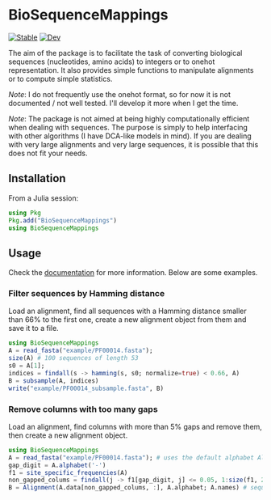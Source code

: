 # BioSequenceMappings

[![Stable](https://img.shields.io/badge/docs-stable-blue.svg)](https://PierreBarrat.github.io/BioSequenceMappings.jl/stable/)
[![Dev](https://img.shields.io/badge/docs-dev-blue.svg)](https://PierreBarrat.github.io/BioSequenceMappings.jl/dev/)

The aim of the package is to facilitate the task of converting biological sequences (nucleotides, amino acids) to integers or to onehot representation. 
It also provides simple functions to manipulate alignments or to compute simple statistics. 

*Note*: I do not frequently use the onehot format, so for now it is not documented / not well tested. I'll develop it more when I get the time. 

*Note*: The package is not aimed at being highly computationally efficient when dealing with sequences. The purpose is simply to help interfacing with other algorithms (I have DCA-like models in mind). If you are dealing with very large alignments and very large sequences, it is possible that this does not fit your needs. 

## Installation

From a Julia session: 
```julia
using Pkg
Pkg.add("BioSequenceMappings")
using BioSequenceMappings
```


## Usage

Check the [documentation](https://pierrebarrat.github.io/BioSequenceMappings.jl/dev/) for more information. Below are some examples. 

### Filter sequences by Hamming distance

Load an alignment, find all sequences with a Hamming distance smaller than 66% to the first one, create a new alignment object from them and save it to a file. 

```julia
using BioSequenceMappings
A = read_fasta("example/PF00014.fasta");
size(A) # 100 sequences of length 53
s0 = A[1]; 
indices = findall(s -> hamming(s, s0; normalize=true) < 0.66, A)
B = subsample(A, indices)
write("example/PF00014_subsample.fasta", B)
```

### Remove columns with too many gaps

Load an alignment, find columns with more than 5% gaps and remove them, then create a new alignment object. 

```julia
using BioSequenceMappings
A = read_fasta("example/PF00014.fasta"); # uses the default alphabet Alphabet(:aa)
gap_digit = A.alphabet('-') 
f1 = site_specific_frequencies(A)
non_gapped_colums = findall(j -> f1[gap_digit, j] <= 0.05, 1:size(f1, 2))
B = Alignment(A.data[non_gapped_colums, :], A.alphabet; A.names) # sequences are stored as columns
```
